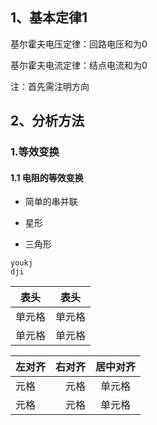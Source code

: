 ## 1、基本定律1
基尔霍夫电压定律：回路电压和为0

基尔霍夫电流定律：结点电流和为0

注：首先需注明方向

## 2、分析方法

### 1.等效变换

#### 1.1 电阻的等效变换
 
+ 简单的串并联
  
  

+ 星形


+ 三角形




```
youkj
dji
```

| 表头   | 表头   |
| ------ | ------ |
| 单元格 | 单元格 |
| 单元格 | 单元格 |

| 左对齐 | 右对齐 | 居中对齐 |
| :----- | -----: | :------: |
| 元格 | 元格 |  单元格  |
| 元格 | 元格 |  单元格  |


 <!-- 

![替代文字](1.png)
![替代文字](1.gif)

 -->


 <!-- 
 
<div align=center>
<img src="1.png" width="300" height="300" />
</div>
 -->







